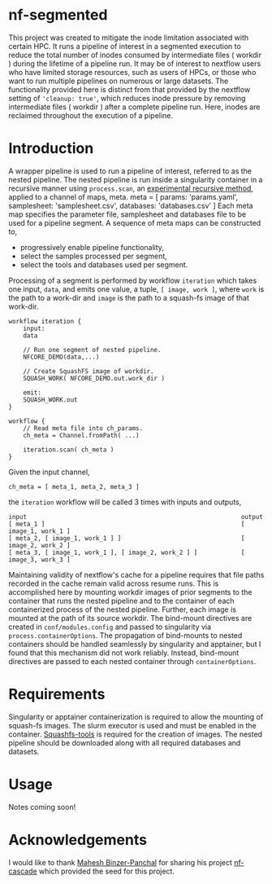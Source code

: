 # nf-segmented

This project was created to mitigate the inode limitation associated with certain HPC.  It runs a pipeline of
interest in a segmented execution to reduce the total number of inodes consumed by intermediate files ( workdir )
during the lifetime of a pipeline run.
It may be of interest to nextflow users who have limited storage resources, such as users of HPCs, or
those who want to run multiple pipelines on numerous or large datasets.  The functionality provided here 
is distinct from that provided by the nextflow setting of `'cleanup: true'`, which reduces inode pressure by removing
intermediate files ( workdir ) after a complete pipeline run. Here, inodes are reclaimed throughout the execution
of a pipeline.

# Introduction
A wrapper pipeline is used to run a pipeline of interest, referred to as
the nested pipeline.  The nested pipeline is run inside a singularity container in a recursive manner using
`process.scan`, an [experimental recursive method](https://github.com/nextflow-io/nextflow/discussions/2521), applied to a channel of maps, meta.
    meta = [ params: 'params.yaml', samplesheet: 'samplesheet.csv', databases: 'databases.csv' ]
Each meta map specifies the parameter file, samplesheet and databases file to be used for a
pipeline segment.  A sequence of meta maps can be constructed to,
- progressively enable pipeline functionality,
- select the samples processed per segment,
- select the tools and databases used per segment.

Processing of a segment is performed by workflow `iteration` which takes one input, `data`, and emits one value, a tuple,
`[ image, work ]`, where `work` is the path to a work-dir and `image` is the path to a squash-fs image of
that work-dir.

```nextflow
workflow iteration {
    input:
    data

    // Run one segment of nested pipeline.
    NFCORE_DEMO(data,...)

    // Create SquashFS image of workdir.
    SQUASH_WORK( NFCORE_DEMO.out.work_dir )

    emit:
    SQUASH_WORK.out
}

workflow {
    // Read meta file into ch_params.
    ch_meta = Channel.fromPath( ...)

    iteration.scan( ch_meta )
}
```
Given the input channel,
```
ch_meta = [ meta_1, meta_2, meta_3 ]
```
the `iteration` workflow will be called 3 times with inputs and outputs,
```
input                                                           output
[ meta_1 ]                                                      [ image_1, work_1 ]
[ meta_2, [ image_1, work_1 ] ]                                 [ image_2, work_2 ]
[ meta_3, [ image_1, work_1 ], [ image_2, work_2 ] ]            [ image_3, work_3 ]
```
Maintaining validity of nextflow's cache for a pipeline requires that file paths recorded in the cache remain valid 
across resume runs.  This is accomplished here by mounting workdir images of prior segments to the container that runs
the nested pipeline and to the container of each containerized process of the nested pipeline.  Further, each image is mounted at the path of its source workdir.  The bind-mount directives are created in `conf/modules.config` and passed to
singularity via `process.containerOptions`.  The propagation of bind-mounts to nested containers
should be handled seamlessly by singularity and apptainer, but I found that this mechanism did not work reliably.
Instead, bind-mount directives are passed to each nested container through `containerOptions`.

# Requirements

Singularity or apptainer containerization is required to allow the mounting of squash-fs images.  The slurm executor is
used and must be enabled in the container.  [Squashfs-tools](https://github.com/plougher/squashfs-tools) is required for the creation of images.  The nested pipeline should be downloaded along with all required databases and datasets.

# Usage
Notes coming soon!

# Acknowledgements
I would like to thank [Mahesh Binzer-Panchal](https://github.com/mahesh-panchal) for sharing his project [nf-cascade](https://github.com/mahesh-panchal/nf-cascade) which provided the seed for this project.
